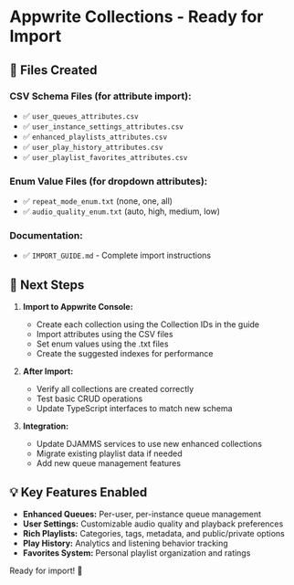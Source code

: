 # Appwrite Collections - Ready for Import

## 📁 Files Created

### CSV Schema Files (for attribute import):
- ✅ `user_queues_attributes.csv`
- ✅ `user_instance_settings_attributes.csv` 
- ✅ `enhanced_playlists_attributes.csv`
- ✅ `user_play_history_attributes.csv`
- ✅ `user_playlist_favorites_attributes.csv`

### Enum Value Files (for dropdown attributes):
- ✅ `repeat_mode_enum.txt` (none, one, all)
- ✅ `audio_quality_enum.txt` (auto, high, medium, low)

### Documentation:
- ✅ `IMPORT_GUIDE.md` - Complete import instructions

## 🎯 Next Steps

1. **Import to Appwrite Console:**
   - Create each collection using the Collection IDs in the guide
   - Import attributes using the CSV files
   - Set enum values using the .txt files
   - Create the suggested indexes for performance

2. **After Import:**
   - Verify all collections are created correctly
   - Test basic CRUD operations
   - Update TypeScript interfaces to match new schema

3. **Integration:**
   - Update DJAMMS services to use new enhanced collections
   - Migrate existing playlist data if needed
   - Add new queue management features

## 💡 Key Features Enabled

- **Enhanced Queues:** Per-user, per-instance queue management
- **User Settings:** Customizable audio quality and playback preferences  
- **Rich Playlists:** Categories, tags, metadata, and public/private options
- **Play History:** Analytics and listening behavior tracking
- **Favorites System:** Personal playlist organization and ratings

Ready for import! 🚀
